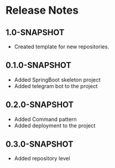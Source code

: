 # Release Notes

## 1.0-SNAPSHOT
*   Created template for new repositories.

## 0.1.0-SNAPSHOT
* Added SpringBoot skeleton project
* Added telegram bot to the project

## 0.2.0-SNAPSHOT
* Added Command pattern 
* Added deployment to the project

## 0.3.0-SNAPSHOT
* Added repository level
